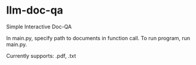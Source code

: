 # llm-doc-qa
Simple Interactive Doc-QA 

In main.py, specify path to documents in function call. To run program, run main.py.

Currently supports: .pdf, .txt